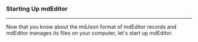 ### Starting Up mdEditor
---
Now that you know about the mdJson format of mdEditor records and mdEditor manages its files on your computer, let's start up mdEditor.  

<div>
    <img style="float: right;" src="./assets/note_small.png/>
</div> 

Continue with text